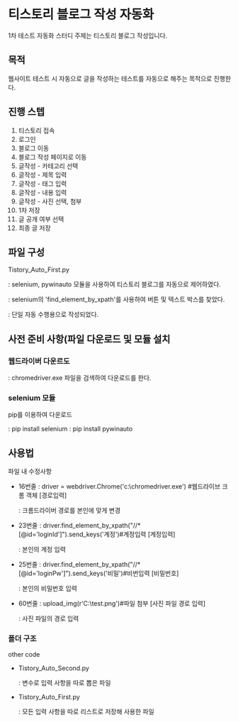 # 티스토리 블로그 작성 자동화

1차 테스트 자동화 스터디 주제는 티스토리 블로그 작성입니다.

## 목적

웹사이트 테스트 시 자동으로 글을 작성하는 테스트를 자동으로 해주는 목적으로 진행한다.

## 진행 스텝

01. 티스토리 접속
02. 로그인
03. 블로그 이동
04. 블로그 작성 페이지로 이동
05. 글작성 - 카테고리 선택
06. 글작성 - 제목 입력
07. 글작성 - 태그 입력
08. 글작성 - 내용 입력
09. 글작성 - 사진 선택, 첨부
10. 1차 저장
11. 글 공개 여부 선택
12. 최종 글 저장

## 파일 구성

Tistory_Auto_First.py

: selenium, pywinauto 모듈을 사용하여 티스토리 블로그를 자동으로 제어하였다.

: selenium의 'find_element_by_xpath'를 사용하여 버튼 및 텍스트 박스를 찾았다.

: 단일 자동 수행용으로 작성되었다.


## 사전 준비 사항(파일 다운로드 및 모듈 설치

### 웹드라이버 다운르도
: chromedriver.exe 파일을 검색하여 다운로드를 한다.

### selenium 모듈

pip를 이용하여 다운로드

: pip install selenium
: pip install pywinauto


## 사용법

파일 내 수정사항 

- 16번줄 : driver = webdriver.Chrome('c:\\chromedriver.exe') #웹드라이브 크롬 객체 [경로입력]

    : 크롬드라이버 경로를 본인에 맞게 변경

- 23번줄 : driver.find_element_by_xpath("//*[@id='loginId']").send_keys('계정')#계정입력 [계정입력]

    : 본인의 계정 입력

- 25번줄 : driver.find_element_by_xpath("//*[@id='loginPw']").send_keys('비밀')#비번입력 [비밀번호]

    : 본인의 비밀번호 입력

- 60번줄 : upload_img(r'C:\test.png')#파일 첨부 [사진 파일 경로 입력]

    : 사진 파일의 경로 입력

### 폴더 구조

other code
 - Tistory_Auto_Second.py
 
    : 변수로 입력 사항을 따로 뽑은 파일
 
 - Tistory_Auto_First.py
 
    : 모든 입력 사항을 따로 리스트로 저장해 사용한 파일